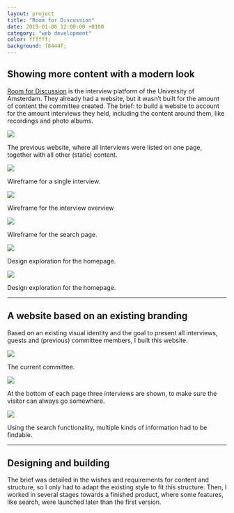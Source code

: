 ```yaml
---
layout: project
title: "Room for Discussion"
date: 2019-01-06 12:00:00 +0100
category: "web development"
color: ffffff;
background: f8444f;
---
```


## Showing more content with a modern look

[Room for Discussion](https://roomfordiscussion.com/) is the interview platform of the University of Amsterdam. They already had a website, but it wasn’t built for the amount of content the committee created. The brief: to build a website to account for the amount interviews they held, including the content around them, like recordings and photo albums.

![](https://fmjansen.nl/wp-content/uploads/2016/10/Screen-Shot-2018-03-16-at-14.42.17.png)

The previous website, where all interviews were listed on one page, together with all other (static) content.

![](https://fmjansen.nl/wp-content/uploads/2016/10/Wireframe-02-519x1024.png)

Wireframe for a single interview.

![](https://fmjansen.nl/wp-content/uploads/2016/10/Wireframe-05-552x1024.png)

Wireframe for the interview overview

![](https://fmjansen.nl/wp-content/uploads/2016/10/Wireframe-04-447x1024.png)

Wireframe for the search page.

![](https://fmjansen.nl/wp-content/uploads/2016/10/Homepage-voorbeeld-asdf-01-1024x987.png)

Design exploration for the homepage.

![](https://fmjansen.nl/wp-content/uploads/2016/10/Homepage-voorbeeld-playknop-03-1024x987.png)

Design exploration for the homepage.

---

## A website based on an existing branding

Based on an existing visual identity and the goal to present all interviews, guests and (previous) committee members, I built this website.

![](https://fmjansen.nl/wp-content/uploads/2016/02/Screen-Shot-2018-02-17-at-22.01.47.png)

The current committee.

![](https://fmjansen.nl/wp-content/uploads/2016/02/Screen-Shot-2018-02-17-at-22.02.19.png)

At the bottom of each page three interviews are shown, to make sure the visitor can always go somewhere.

![](https://fmjansen.nl/wp-content/uploads/2016/02/Screen-Shot-2018-02-17-at-22.03.04.png)

Using the search functionality, multiple kinds of information had to be findable.

---

## Designing and building

The brief was detailed in the wishes and requirements for content and structure, so I only had to adapt the existing style to fit this structure. Then, I worked in several stages towards a finished product, where some features, like search, were launched later than the first version.
